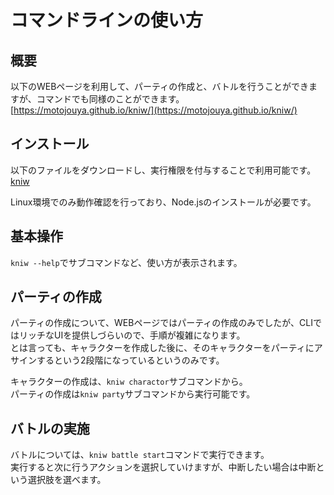
# コマンドラインの使い方

## 概要
以下のWEBページを利用して、パーティの作成と、バトルを行うことができますが、コマンドでも同様のことができます。  
[https://motojouya.github.io/kniw/](https://motojouya.github.io/kniw/)  

## インストール
以下のファイルをダウンロードし、実行権限を付与することで利用可能です。  
[kniw](https://github.com/motojouya/kniw/blob/main/packages/command/build/kniw)

Linux環境でのみ動作確認を行っており、Node.jsのインストールが必要です。  

## 基本操作
`kniw --help`でサブコマンドなど、使い方が表示されます。  

## パーティの作成
パーティの作成について、WEBページではパーティの作成のみでしたが、CLIではリッチなUIを提供しづらいので、手順が複雑になります。  
とは言っても、キャラクターを作成した後に、そのキャラクターをパーティにアサインするという2段階になっているというのみです。  

キャラクターの作成は、`kniw charactor`サブコマンドから。  
パーティの作成は`kniw party`サブコマンドから実行可能です。  

## バトルの実施
バトルについては、`kniw battle start`コマンドで実行できます。  
実行すると次に行うアクションを選択していけますが、中断したい場合は中断という選択肢を選べます。  

